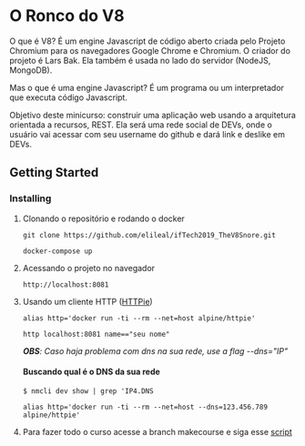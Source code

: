 # O Ronco do V8

O que é V8? 
É um engine Javascript de código aberto criada pelo Projeto Chromium para os navegadores Google Chrome e Chromium. O criador do projeto é Lars Bak. Ela também é usada no lado do servidor (NodeJS, MongoDB). 

Mas o que é uma engine Javascript?
É um programa ou um interpretador que executa código Javascript.	

Objetivo deste minicurso: construir uma aplicação web usando a arquitetura orientada a recursos, REST. Ela será uma rede social de DEVs, onde o usuário vai acessar com seu username do github e dará link e deslike em DEVs.

## Getting Started

### Installing

1. Clonando o repositório e rodando o docker

    `
    git clone https://github.com/elileal/ifTech2019_TheV8Snore.git
    `

    `
    docker-compose up
    `
1. Acessando o projeto no navegador

    `
    http://localhost:8081
    `
1. Usando um cliente HTTP ([HTTPie](https://httpie.org/))

    `
    alias http='docker run -ti --rm --net=host alpine/httpie'
    `

    `
    http localhost:8081 name=="seu nome"
    `

    _**OBS**: Caso haja problema com dns na sua rede, use a flag --dns="IP"_

    #### Buscando qual é o DNS da sua rede

    `
    $ nmcli dev show | grep 'IP4.DNS
    `

    `
    alias http='docker run -ti --rm --net=host --dns=123.456.789 alpine/httpie'
    `

1. Para fazer todo o curso acesse a branch makecourse e siga esse [script](script/Minicurso_IFTech_2019.pdf)

